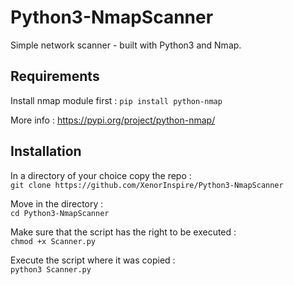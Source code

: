 # Python3-NmapScanner

Simple network scanner - built with Python3 and Nmap.

## Requirements

Install nmap module first :
`pip install python-nmap`

More info : https://pypi.org/project/python-nmap/

## Installation

In a directory of your choice copy the repo :  
`git clone https://github.com/XenorInspire/Python3-NmapScanner`  

Move in the directory :  
`cd Python3-NmapScanner`

Make sure that the script has the right to be executed :  
`chmod +x Scanner.py`

Execute the script where it was copied :  
`python3 Scanner.py`
